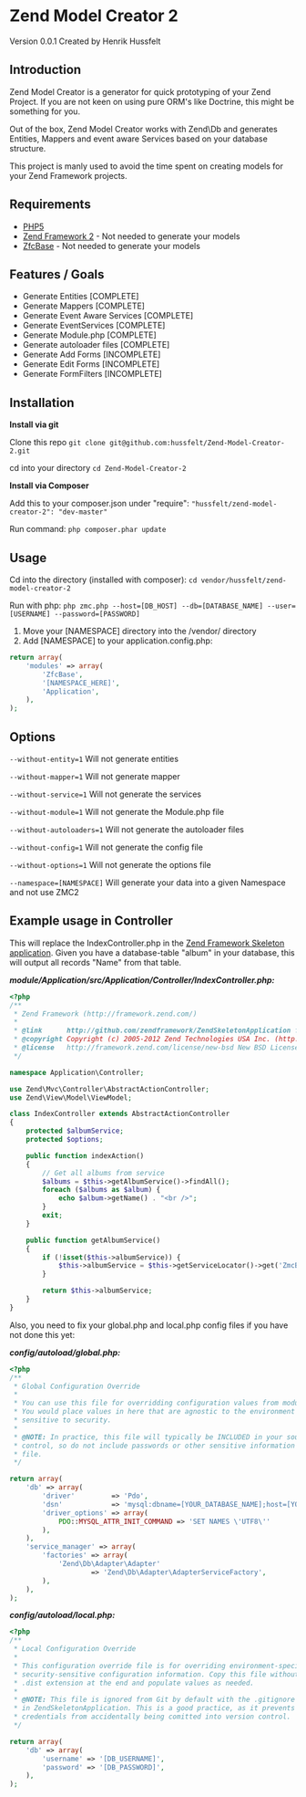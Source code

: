 Zend Model Creator 2
=======
Version 0.0.1 Created by Henrik Hussfelt

Introduction
------------

Zend Model Creator is a generator for quick prototyping of your Zend Project.
If you are not keen on using pure ORM's like Doctrine, this might be something for you.

Out of the box, Zend Model Creator works with Zend\Db and generates Entities, Mappers
and event aware Services based on your database structure.

This project is manly used to avoid the time spent on creating models for
your Zend Framework projects.

Requirements
------------

* [PHP5](https://php.net/)
* [Zend Framework 2](https://github.com/zendframework/zf2) - Not needed to generate your models
* [ZfcBase](https://github.com/ZF-Commons/ZfcBase) - Not needed to generate your models

Features / Goals
----------------

* Generate Entities [COMPLETE]
* Generate Mappers [COMPLETE]
* Generate Event Aware Services [COMPLETE]
* Generate EventServices [COMPLETE]
* Generate Module.php [COMPLETE]
* Generate autoloader files [COMPLETE]
* Generate Add Forms [INCOMPLETE]
* Generate Edit Forms [INCOMPLETE]
* Generate FormFilters [INCOMPLETE]

Installation
------------

**Install via git**

Clone this repo
`git clone git@github.com:hussfelt/Zend-Model-Creator-2.git`

cd into your directory
`cd Zend-Model-Creator-2`

**Install via Composer**

Add this to your composer.json under "require":
`"hussfelt/zend-model-creator-2": "dev-master"`

Run command:
``php composer.phar update``

Usage
-----

Cd into the directory (installed with composer):
``cd vendor/hussfelt/zend-model-creator-2``

Run with php:
`php zmc.php --host=[DB_HOST] --db=[DATABASE_NAME] --user=[USERNAME] --password=[PASSWORD]`

1. Move your [NAMESPACE] directory into the /vendor/ directory
2. Add [NAMESPACE] to your application.config.php:

```php
return array(
    'modules' => array(
        'ZfcBase',
        '[NAMESPACE_HERE]',
        'Application',
    ),
);
```

Options
-------

`--without-entity=1`
Will not generate entities

`--without-mapper=1`
Will not generate mapper

`--without-service=1`
Will not generate the services

`--without-module=1`
Will not generate the Module.php file

`--without-autoloaders=1`
Will not generate the autoloader files

`--without-config=1`
Will not generate the config file

`--without-options=1`
Will not generate the options file

`--namespace=[NAMESPACE]`
Will generate your data into a given Namespace and not use ZMC2

Example usage in Controller
---------------------------
This will replace the IndexController.php in the [Zend Framework Skeleton application](https://github.com/zendframework/ZendSkeletonApplication).
Given you have a database-table "album" in your database, this will output all records "Name" from that table.

***module/Application/src/Application/Controller/IndexController.php:***

```php
<?php
/**
 * Zend Framework (http://framework.zend.com/)
 *
 * @link      http://github.com/zendframework/ZendSkeletonApplication for the canonical source repository
 * @copyright Copyright (c) 2005-2012 Zend Technologies USA Inc. (http://www.zend.com)
 * @license   http://framework.zend.com/license/new-bsd New BSD License
 */

namespace Application\Controller;

use Zend\Mvc\Controller\AbstractActionController;
use Zend\View\Model\ViewModel;

class IndexController extends AbstractActionController
{
	protected $albumService;
	protected $options;

    public function indexAction()
    {
        // Get all albums from service
        $albums = $this->getAlbumService()->findAll();
        foreach ($albums as $album) {
            echo $album->getName() . "<br />";
        }
        exit;
    }

    public function getAlbumService()
    {
        if (!isset($this->albumService)) {
            $this->albumService = $this->getServiceLocator()->get('ZmcBase\Service\Album');
        }

        return $this->albumService;
    }
}
```

Also, you need to fix your global.php and local.php config files if you have not done this yet:

***config/autoload/global.php:***

```php
<?php
/**
 * Global Configuration Override
 *
 * You can use this file for overridding configuration values from modules, etc.
 * You would place values in here that are agnostic to the environment and not
 * sensitive to security.
 *
 * @NOTE: In practice, this file will typically be INCLUDED in your source
 * control, so do not include passwords or other sensitive information in this
 * file.
 */

return array(
    'db' => array(
        'driver'         => 'Pdo',
        'dsn'            => 'mysql:dbname=[YOUR_DATABASE_NAME];host=[YOUR_DB_HOST]',
        'driver_options' => array(
            PDO::MYSQL_ATTR_INIT_COMMAND => 'SET NAMES \'UTF8\''
        ),
    ),
    'service_manager' => array(
        'factories' => array(
            'Zend\Db\Adapter\Adapter'
                    => 'Zend\Db\Adapter\AdapterServiceFactory',
        ),
    ),
);
```

***config/autoload/local.php:***

```php
<?php
/**
 * Local Configuration Override
 *
 * This configuration override file is for overriding environment-specific and
 * security-sensitive configuration information. Copy this file without the
 * .dist extension at the end and populate values as needed.
 *
 * @NOTE: This file is ignored from Git by default with the .gitignore included
 * in ZendSkeletonApplication. This is a good practice, as it prevents sensitive
 * credentials from accidentally being comitted into version control.
 */

return array(
    'db' => array(
        'username' => '[DB_USERNAME]',
        'password' => '[DB_PASSWORD]',
    ),
);
```
